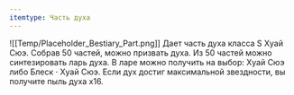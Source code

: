 ```yaml
---
itemtype: Часть духа
---
```

![[Temp/Placeholder_Bestiary_Part.png]]
Дает часть духа класса S Хуай Сюэ. Собрав 50 частей, можно призвать духа. Из 50 частей можно синтезировать ларь духа. В ларе можно получить на выбор: Хуай Сюэ либо Блеск · Хуай Сюэ. Если дух достиг максимальной звездности, вы получите пыль духа х16.
